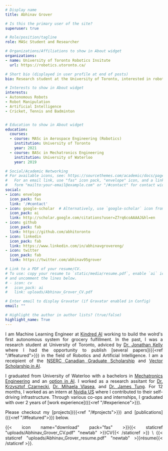 ```yaml
---
# Display name
title: Abhinav Grover

# Is this the primary user of the site?
superuser: true

# Role/position/tagline
role: MASc Student and Researcher

# Organizations/Affiliations to show in About widget
organizations:
- name: University of Toronto Robotics Insitute
  url: https://robotics.utoronto.ca/

# Short bio (displayed in user profile at end of posts)
bio: Research student at the University of Toronto, interested in robot manipulation and tactile sensing.

# Interests to show in About widget
interests:
- Autonomous Robots
- Robot Manipulation
- Artificial Intelligence
- Cricket, Tennis and Badminton


# Education to show in About widget
education:
  courses:
  - course: MASc in Aerospace Engineering (Robotics)
    institution: University of Toronto
    year: 2021
  - course: BASc in Mechatronics Engineering
    institution: University of Waterloo
    year: 2019

# Social/Academic Networking
# For available icons, see: https://sourcethemes.com/academic/docs/page-builder/#icons
#   For an email link, use "fas" icon pack, "envelope" icon, and a link in the
#   form "mailto:your-email@example.com" or "/#contact" for contact widget.
social:
- icon: envelope
  icon_pack: fas
  link: '/#contact'
- icon: google-scholar  # Alternatively, use `google-scholar` icon from `ai` icon pack
  icon_pack: ai
  link: http://scholar.google.com/citations?user=Z7rq6coAAAAJ&hl=en
- icon: github
  icon_pack: fab
  link: https://github.com/abhitoronto
- icon: linkedin
  icon_pack: fab
  link: https://www.linkedin.com/in/abhinavgrovereng/
- icon: twitter
  icon_pack: fab
  link: https://twitter.com/abhinav95grover

# Link to a PDF of your resume/CV.
# To use: copy your resume to `static/media/resume.pdf`, enable `ai` icons in `params.toml`, 
# and uncomment the lines below.
# - icon: cv
#   icon_pack: ai
#   link: uploads/Abhinav_Grover_CV.pdf

# Enter email to display Gravatar (if Gravatar enabled in Config)
email: ""

# Highlight the author in author lists? (true/false)
highlight_name: True
---
```

<div style="text-align: justify">

I am Machine Learning Engineer at [Kindred AI](https://www.kindred.ai/) working to build the wolrd's first autonomous system for grocery fulfillment. In the past, I was a research student at University of Toronto, adviced by [Dr. Jonathan Kelly](https://starslab.ca/people/) where I had the opportunity to publish [several papers]({{<ref "/#featured">}}) in the field of Robotics and Artificial Intelligence. I am a receipient of the [NSERC Canadian Graduate Scholarship](https://www.nserc-crsng.gc.ca/students-etudiants/pg-cs/cgsm-bescm_eng.asp) and [Vector Scholarship in AI](https://vectorinstitute.ai/scholarship/).

I graduated from University of Waterloo with a bachelors in [Mechatronics Engineering](https://uwaterloo.ca/future-students/programs/mechatronics-engineering) and an [option in AI](https://ugradcalendar.uwaterloo.ca/page/ENG-Artificial-Intelligence-Engineering-Option). I worked as a research assitant for [Dr. Krzysztof Czarnecki](https://gsd.uwaterloo.ca/kczarnec), [Dr. Mihaela Vlasea](https://msam.uwaterloo.ca/team/mihaela-vlasea/), and [Dr. James Tung](https://uwaterloo.ca/mechanical-mechatronics-engineering/profile/j6tung). For 12 months, I worked as an intern at [Nvidia US](https://developer.nvidia.com/drive) where I contributed to their self-driving infrastructure. Through various co-ops and internships, I graduated with over 2 years of [work experience]({{<ref "/#experience">}}).

Please checkout my [projects]({{<ref "/#projects">}}) and [publications]({{<ref "/#featured">}}) below.

{{< icon name="download" pack="fas" >}}{{< staticref "uploads/Abhinav_Grover_CV.pdf" "newtab" >}}CV{{< /staticref >}} \ {{< staticref "uploads/Abhinav_Grover_resume.pdf" "newtab" >}}résume{{< /staticref >}}.
</div>
